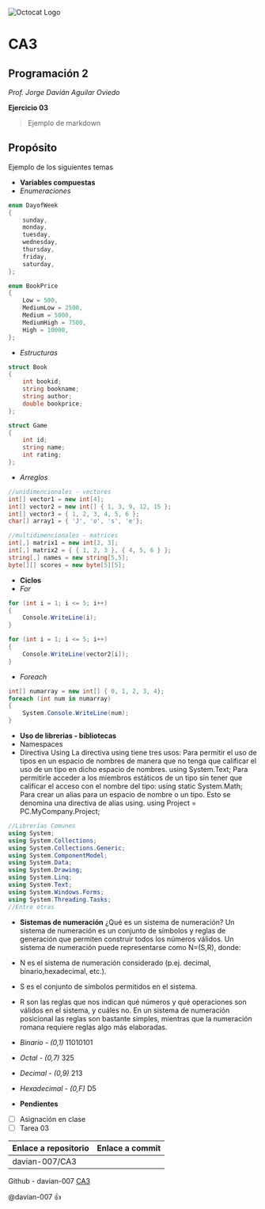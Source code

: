 ![Octocat Logo](http://2.bp.blogspot.com/-z9YlNMIX5NE/Vdj07d3qPGI/AAAAAAAAAls/N8LFN6pPze0/s1600/github_128.png)
# CA3

## Programación 2
*Prof. Jorge Davián Aguilar Oviedo*

**Ejercicio 03**
>Ejemplo de markdown

## Propósito
Ejemplo de los siguientes temas
- **Variables compuestas**
- *Enumeraciones*
```C#
enum DayofWeek
{
    sunday,
    monday,
    tuesday,
    wednesday,
    thursday,
    friday,
    saturday,
};

enum BookPrice
{
    Low = 500,
    MediumLow = 2500,
    Medium = 5000,
    MediumHigh = 7500,
    High = 10000,
};
```
- *Estructuras*
```C#
struct Book
{
    int bookid;
    string bookname;
    string author;
    double bookprice;
};

struct Game
{
    int id;
    string name;
    int rating;
};
```
- *Arreglos*
```C#
//unidimencionales - vectores
int[] vector1 = new int[4];
int[] vector2 = new int[] { 1, 3, 9, 12, 15 };
int[] vector3 = { 1, 2, 3, 4, 5, 6 };
char[] array1 = { 'J', 'o', 's', 'e'};

//multidimencionales - matrices
int[,] matrix1 = new int[2, 3];
int[,] matrix2 = { { 1, 2, 3 }, { 4, 5, 6 } };
string[,] names = new string[5,5];
byte[][] scores = new byte[5][5];
```
- **Ciclos**
- *For*
```C#
for (int i = 1; i <= 5; i++)
{
    Console.WriteLine(i);
}

for (int i = 1; i <= 5; i++)
{
    Console.WriteLine(vector2[i]);
}
```
- *Foreach*
```C#
int[] numarray = new int[] { 0, 1, 2, 3, 4};
foreach (int num in numarray)
{
    System.Console.WriteLine(num);
}
```

- **Uso de librerias - bibliotecas**
 - Namespaces
 - Directiva Using
La directiva using tiene tres usos:
Para permitir el uso de tipos en un espacio de nombres de manera que no tenga que calificar el uso de un tipo en dicho espacio de nombres.
using System.Text;
Para permitirle acceder a los miembros estáticos de un tipo sin tener que calificar el acceso con el nombre del tipo:
using static System.Math;
Para crear un alias para un espacio de nombre o un tipo. Esto se denomina una directiva de alias using.
using Project = PC.MyCompany.Project;

```C#
//Librerías Comunes
using System;
using System.Collections;
using System.Collections.Generic;
using System.ComponentModel;
using System.Data;
using System.Drawing;
using System.Linq;
using System.Text;
using System.Windows.Forms;
using System.Threading.Tasks;
//Entre otras
```


- **Sistemas de numeración**
¿Qué es un sistema de numeración?
Un sistema de numeración es un conjunto de símbolos y reglas de generación que permiten construir todos los números válidos. Un sistema de numeración puede representarse como N=(S,R), donde:
 - N es el sistema de numeración considerado (p.ej. decimal, binario,hexadecimal, etc.).
 - S es el conjunto de símbolos permitidos en el sistema.
 - R son las reglas que nos indican qué números y qué operaciones son válidos en el sistema, y cuáles no. En un sistema de numeración posicional las reglas son bastante simples, mientras que la numeración romana requiere reglas algo más elaboradas.
- *Binario - (0,1)* 11010101
- *Octal - (0,7)*  325
- *Decimal - (0,9)*  213
- *Hexadecimal - (0,F)*  D5


- **Pendientes**
- [ ] Asignación en clase
- [ ] Tarea 03

Enlace a repositorio | Enlace a commit
------------ | -------------
davian-007/CA3 | 

Github - davian-007
[CA3](https://github.com/Programacion-II/CA3)

@davian-007 :thumbsup:
